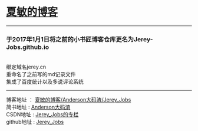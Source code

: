 # [夏敏的博客](http://jerey.cn/)
----------
### 于2017年1月1日将之前的小书匠博客仓库更名为Jerey-Jobs.github.io

<br>绑定域名jerey.cn
<br>重命名了之前写的md记录文件
<br>集成了百度统计以及多说评论系统


 ----------
 博客地址   ： [夏敏的博客/Anderson大码渣/Jerey_Jobs][1] <br>
 简书地址   :  [Anderson大码渣][2] <br>
 CSDN地址   :  [Jerey_Jobs的专栏][3] <br>
 github地址 :  [Jerey_Jobs][4]
 


  [1]: http://jerey.cn/
  [2]: http://www.jianshu.com/users/016a5ba708a0/latest_articles
  [3]: http://blog.csdn.net/jerey_jobs
  [4]: https://github.com/Jerey-Jobs


